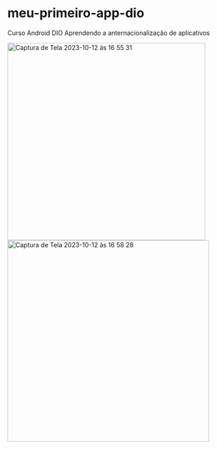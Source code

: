 # meu-primeiro-app-dio
Curso Android DIO
Aprendendo a anternacionalização de aplicativos

<img width="443" alt="Captura de Tela 2023-10-12 às 16 55 31" src="https://github.com/luisdesouza10/meu-primeiro-app-dio/assets/78109065/437d99f8-641c-4064-915a-803f99635834">
<img width="452" alt="Captura de Tela 2023-10-12 às 16 58 28" src="https://github.com/luisdesouza10/meu-primeiro-app-dio/assets/78109065/ccfb27c6-7777-440a-addf-b33fdc53e3c4">
